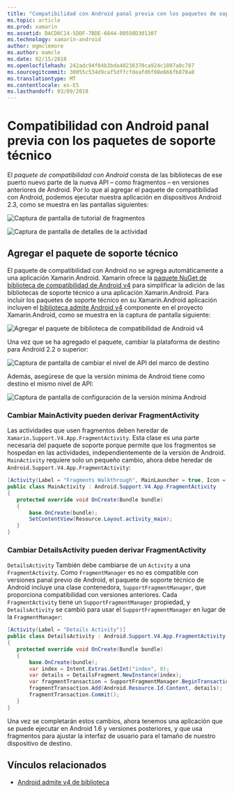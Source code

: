 ```yaml
---
title: "Compatibilidad con Android panal previa con los paquetes de soporte técnico"
ms.topic: article
ms.prod: xamarin
ms.assetid: DACD0C14-5DDF-7BDE-6844-80550D301307
ms.technology: xamarin-android
author: mgmclemore
ms.author: mamcle
ms.date: 02/15/2018
ms.openlocfilehash: 242adc94f04b3bda40238370ca924c1807a0c787
ms.sourcegitcommit: 30055c534d9caf5dffcfdeafd6f08e666fb870a8
ms.translationtype: MT
ms.contentlocale: es-ES
ms.lasthandoff: 03/09/2018
---
```

# <a name="supporting-pre-honeycomb-android-using-support-packages"></a>Compatibilidad con Android panal previa con los paquetes de soporte técnico

El *paquete de compatibilidad con Android* consta de las bibliotecas de ese puerto nuevo parte de la nueva API &ndash; como fragmentos &ndash; en versiones anteriores de Android. Por lo que al agregar el paquete de compatibilidad con Android, podemos ejecutar nuestra aplicación en dispositivos Android 2.3, como se muestra en las pantallas siguientes:

![Captura de pantalla de tutorial de fragmentos](supporting-pre-honeycomb-images/00.png)

![Captura de pantalla de detalles de la actividad](supporting-pre-honeycomb-images/01.png)


## <a name="adding-the-support-package"></a>Agregar el paquete de soporte técnico

El paquete de compatibilidad con Android no se agrega automáticamente a una aplicación Xamarin.Android. Xamarin ofrece la [paquete NuGet de biblioteca de compatibilidad de Android v4](https://www.nuget.org/packages/Xamarin.Android.Support.v4/) para simplificar la adición de las bibliotecas de soporte técnico a una aplicación Xamarin.Android.
Para incluir los paquetes de soporte técnico en su Xamarin.Android aplicación incluyen el [biblioteca admite Android v4](https://www.nuget.org/packages/Xamarin.Android.Support.v4/) componente en el proyecto Xamarin.Android, como se muestra en la captura de pantalla siguiente:

![Agregar el paquete de biblioteca de compatibilidad de Android v4](supporting-pre-honeycomb-images/02.png)

Una vez que se ha agregado el paquete, cambiar la plataforma de destino para Android 2.2 o superior:

![Captura de pantalla de cambiar el nivel de API del marco de destino](supporting-pre-honeycomb-images/03.png)

Además, asegúrese de que la versión mínima de Android tiene como destino el mismo nivel de API:

![Captura de pantalla de configuración de la versión mínima Android](supporting-pre-honeycomb-images/04.png)



### <a name="change-mainactivity-to-derive-from-fragmentactivity"></a>Cambiar MainActivity pueden derivar FragmentActivity

Las actividades que usen fragmentos deben heredar de `Xamarin.Support.V4.App.FragmentActivity`. Esta clase es una parte necesaria del paquete de soporte porque permite que los fragmentos se hospedan en las actividades, independientemente de la versión de Android. `MainActivity` requiere solo un pequeño cambio, ahora debe heredar de `Android.Support.V4.App.FragmentActivity`:

```csharp
[Activity(Label = "Fragments Walkthrough", MainLauncher = true, Icon = "@drawable/launcher")]
public class MainActivity : Android.Support.V4.App.FragmentActivity
{
   protected override void OnCreate(Bundle bundle)
   {
       base.OnCreate(bundle);
       SetContentView(Resource.Layout.activity_main);
   }
}
```


### <a name="change-detailsactivity-to-derive-from-fragmentactivity"></a>Cambiar DetailsActivity pueden derivar FragmentActivity

`DetailsActivity` También debe cambiarse de un `Activity` a una `FragmentActivity`. Como `FragmentManager` es no es compatible con versiones panal previo de Android, el paquete de soporte técnico de Android incluye una clase contenedora, `SupportFragmentManager`, que proporciona compatibilidad con versiones anteriores. Cada `FragmentActivity` tiene un `SupportFragmentManager` propiedad, y `DetailsActivity` se cambió para usar el `SupportFragmentManager` en lugar de la `FragmentManager`:

```csharp
[Activity(Label = "Details Activity")]
public class DetailsActivity : Android.Support.V4.App.FragmentActivity
{
   protected override void OnCreate(Bundle bundle)
   {
       base.OnCreate(bundle);
       var index = Intent.Extras.GetInt("index", 0);
       var details = DetailsFragment.NewInstance(index);
       var fragmentTransaction = SupportFragmentManager.BeginTransaction(); // Notice the change from FragmentManager to SupportFragmentManager
       fragmentTransaction.Add(Android.Resource.Id.Content, details);
       fragmentTransaction.Commit();
   }
}
```

Una vez se completarán estos cambios, ahora tenemos una aplicación que se puede ejecutar en Android 1.6 y versiones posteriores, y que usa fragmentos para ajustar la interfaz de usuario para el tamaño de nuestro dispositivo de destino.


## <a name="related-links"></a>Vínculos relacionados

- [Android admite v4 de biblioteca](https://www.nuget.org/packages/Xamarin.Android.Support.v4)
